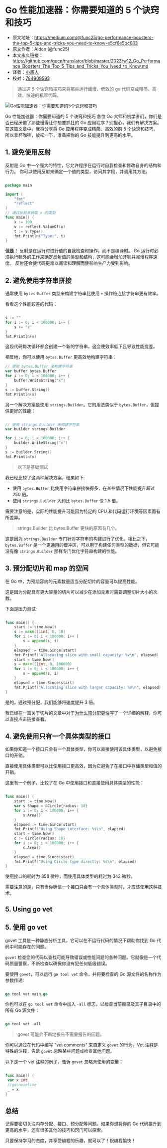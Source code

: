# Go 性能加速器：你需要知道的 5 个诀窍和技巧

- 原文地址：<https://medium.com/@func25/go-performance-boosters-the-top-5-tips-and-tricks-you-need-to-know-e5cf6e5bc683>
- 原文作者：Aiden (@func25)
- 本文永久链接：<https://github.com/gocn/translator/blob/master/2023/w12_Go_Performance_Boosters_The_Top_5_Tips_and_Tricks_You_Need_to_Know.md>
- 译者：[小超人](https://github.com/focozz)
- 校对：[784909593](https://github.com/784909593)

> 通过这 5 个诀窍和技巧来将那些运行缓慢，低效的 go 代码变成精简，高效，快速的机器代码。

![Go性能加速器：你需要知道的5个诀窍和技巧](../static/images/2023/w12_Go_Performance_Boosters_The_Top_5_Tips_and_Tricks_You_Need_to_Know/1_7pKdwB_c5boKS_235L9DRQ.png)

Go 性能加速器：你需要知道的 5 个诀窍和技巧
各位 Go 大师和初学者们，你们是否已经厌倦了那些慢得让你想要抓狂的 Go 应用程序？别担心，我们有解决方案。
在这篇文章中，我将分享将 Go 应用程序变成精简、高效的前 5 个诀窍和技巧。
所以拿杯咖啡，放松一下，准备把你的 Go 技能提升到更高的水平。

## 1. 避免使用反射

反射是 Go 中一个强大的特性，它允许程序在运行时自我检查和修改自身的结构和行为。
你可以使用反射来确定一个值的类型，访问其字段，并调用其方法。

``` go

package main

import (
	"fmt"
	"reflect"
)
// 通过反射来获取 x 的类型
func main() {
	x := 100
	v := reflect.ValueOf(x)
	t := v.Type()
	fmt.Println("Type:", t)
}

```

**但是！** 反射是在运行时进行值的自我检查和操作，而不是编译时。
Go 运行时必须执行额外的工作来确定反射值的类型和结构，这可能会增加开销并减慢程序速度。
反射还会使代码更难以阅读和理解而使影响生产力受到影响。

## 2. 避免使用字符串拼接

通常使用 `bytes.Buffer` 类型来构建字符串比使用 `+` 操作符连接字符串更有效率。

看看这个性能较差的代码：


``` go

s := ""
for i := 0; i < 100000; i++ {
	s += "x"
}
fmt.Println(s)

```

这段代码每次循环都会创建一个新的字符串，这会使效率低下且导致性能变差。

相反地，你可以使用 `bytes.Buffer` 更高效地构建字符串：

``` go
// 使用 bytes.Buffer 来构建字符串
var buffer bytes.Buffer
for i := 0; i < 100000; i++ {
	buffer.WriteString("x")
}
s := buffer.String()
fmt.Println(s)

```

另一个解决方案是使用 `strings.Builder`。它的用法类似于 `bytes.Buffer`，但提供更好的性能：

``` go

// 使用 strings.Builder 来构建字符串
var builder strings.Builder

for i := 0; i < 100000; i++ {
	builder.WriteString("x")
}
s := builder.String()
fmt.Println(s)

```

> 以下是基础测试

我已经比较了这两种解决方案，结果如下:

- 使用 `bytes.Buffer` 比使用字符串拼接快得多，在某些情况下性能提升超过 250 倍。
- 使用 `strings.Builder` 大约比 `bytes.Buffer` 快 1.5 倍。

需要注意的是，实际的性能提升可能因为特定的 CPU 和代码运行环境等因素而有所差异。

> strings.Builder 比 bytes.Buffer 更快的原因有几个。


这是因为 `strings.Builder` 专门针对字符串的构建进行了优化。相比之下，`bytes.Buffer` 是一个更通用的缓冲区，可以用于构建任何类型的数据，但它可能没有像 `strings.Builder` 那样专门优化字符串构建的性能。

## 3. 预分配切片和 map 的空间


在 Go 中，为预期容纳的元素数量适当分配切片的容量可以提高性能。

这是因为分配具有更大容量的切片可以减少在添加元素时需要调整切片大小的次数。

下面是压力测试:

``` go

func main() {
	start := time.Now()
	s := make([]int, 0, 10)
	for i := 0; i < 100000; i++ {
		s = append(s, i)
	}
	elapsed := time.Since(start)
	fmt.Printf("Allocating slice with small capacity: %v\n", elapsed)
	start = time.Now()
	s = make([]int, 0, 100000)
	for i := 0; i < 100000; i++ {
		s = append(s, i)
	}
	elapsed = time.Since(start)
	fmt.Printf("Allocating slice with larger capacity: %v\n", elapsed)
}

```

是的，通过预分配，我们能够将速度提升 3 倍。

我已经在一篇关于切片的文章中对于[为什么预分配更快](https://medium.com/@func25/go-secret-slice-a-deep-dive-into-slice-6bd7b0b70ec4)写了一个详细的解释，你可以直接点击链接查看。

## 4. 避免使用只有一个具体类型的接口

如果你知道一个接口只会有一个具体类型，你可以直接使用该具体类型，以避免接口的开销。

直接使用具体类型可以比使用接口更高效，因为它避免了在接口中存储类型和值的开销。

这里有一个例子，比较了在 Go 中使用接口和直接使用具体类型的性能：

``` go

func main() {
	start := time.Now()
	var s Shape = &Circle{radius: 10}
	for i := 0; i < 100000; i++ {
		s.Area()
	}
	elapsed := time.Since(start)
	fmt.Printf("Using Shape interface: %s\n", elapsed)
	start = time.Now()
	c := Circle{radius: 10}
	for i := 0; i < 100000; i++ {
		c.Area()
	}
	elapsed = time.Since(start)
	fmt.Printf("Using Circle type directly: %s\n", elapsed)
}

```

使用接口的耗时为 358 微秒，而使用具体类型的耗时为 342 微秒。

需要注意的是，只有当你确信一个接口只会有一个具体类型时，才应该使用这种技术。

## 5. Using go vet
## 5. 使用 go vet


govet 工具是一种静态分析工具，它可以在不运行代码的情况下帮助你找到 Go 代码中可能存在的问题。

`govet` 检查您的代码以查找可能导致错误或性能问题的各种问题。它就像是一个代码质量警察，不断检查以确保你没有犯任何低级错误。

要使用 `govet`，可以运行 `go tool vet` 命令，并将要检查的 Go 源文件的名称作为参数传递:

```go

go tool vet main.go

```

你也可以在 `go tool vet` 命令中加入 `-all` 标志，以检查当前目录及其子目录中的所有 Go 源文件：


``` go

go tool vet -all

```

> govet 可能会不断地报告不需要报告的问题。

你可以通过在代码中编写 "vet comments" 来自定义 `govet` 的行为。Vet 注释是特殊的注释，告诉 `govet` 忽略某些问题或检查其他问题。

以下是一个 vet 注释的例子，告诉 `govet` 忽略未使用的变量：

``` go

func main() {
 var x int
 //go:noinline
 _ = x
}

```

## 总结

记得要密切关注内存分配、接口、预分配等问题。如果你想将你的 Go 代码提升到更高的水平，还有很多其他的技巧和窍门可以探索。

只要保持学习的态度，并享受编程的乐趣，就可以了！祝编程愉快！
